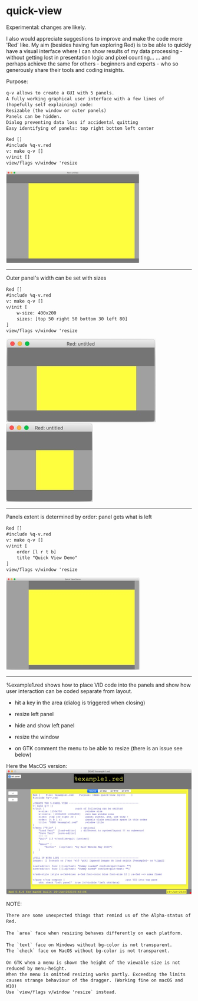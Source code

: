 # quick-view
 
Experimental: changes are likely.

I also would appreciate suggestions to improve and make the code more 'Red' like.
My aim (besides having fun exploring Red) is to be able to quickly have a visual
interface where I can show results of my data processing - without getting lost
in presentation logic and pixel counting...
... and perhaps achieve the same for others - beginners and experts - who so 
generously share their tools and coding insights.

Purpose:

    q-v allows to create a GUI with 5 panels.
    A fully working graphical user interface with a few lines of
    (hopefully self explaining) code:
    Resizable (the window or outer panels)
    Panels can be hidden.
    Dialog preventing data loss if accidental quitting
    Easy identifying of panels: top right bottom left center

```
Red []
#include %q-v.red
v: make q-v []
v/init []
view/flags v/window 'resize
```
![alt default view](.view-default.jpg)
- - - -

Outer panel's width can be set with sizes
```
Red []
#include %q-v.red
v: make q-v []
v/init [
    w-size: 400x200
    sizes: [top 50 right 50 bottom 30 left 80]
]
view/flags v/window 'resize
```
![alt default view](.view-widths.jpg) ![alt default view](.view-resized.jpg)
- - - -

Panels extent is determined by order: panel gets what is left
```
Red []
#include %q-v.red
v: make q-v []
v/init [
    order [l r t b]
    title "Quick View Demo"
]
view/flags v/window 'resize
```
![alt default view](.view-order.jpg) 
- - - -

%example1.red shows how to place VID code into the panels 
and show how user interaction can be coded separate from layout. 
- hit a key in the area (dialog is triggered when closing)
- resize left panel
- hide and show left panel
- resize the window

- on GTK comment the menu to be able to resize (there is an issue see below)

Here the MacOS version:
![alt default view](example1-mac.jpg) 


NOTE:
    
    There are some unexpected things that remind us of the Alpha-status of Red.

    The `area` face when resizing behaves differently on each platform.

    The `text` face on Windows without bg-color is not transparent.
    The `check` face on MacOS without bg-color is not transparent.

    On GTK when a menu is shown the height of the viewable size is not reduced by menu-height.
    When the menu is omitted resizing works partly. Exceeding the limits causes strange behaviour of the dragger. (Working fine on macOS and W10)
    Use `view/flags v/window 'resize` instead.